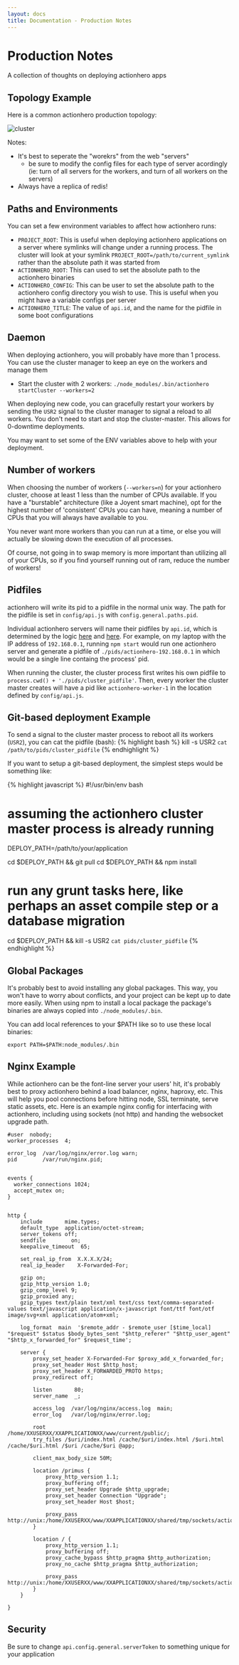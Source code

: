 ```yaml
---
layout: docs
title: Documentation - Production Notes
---
```


# Production Notes
A collection of thoughts on deploying actionhero apps

## Topology Example

Here is a common actionhero production topology:

![cluster](/img/cluster.png)

Notes:

- It's best to seperate the "worekrs" from the web "servers"
   - be sure to modify the config files for each type of server acordingly (ie: turn of all servers for the workers, and turn of all workers on the servers)
- Always have a replica of redis!

## Paths and Environments

You can set a few environment variables to affect how actionhero runs:

- `PROJECT_ROOT`: This is useful when deploying actionhero applications on a server where symlinks will change under a running process.  The cluster will look at your symlink `PROJECT_ROOT=/path/to/current_symlink` rather than the absolute path it was started from
- `ACTIONHERO_ROOT`: This can used to set the absolute path to the actionhero binaries
- `ACTIONHERO_CONFIG`: This can be user to set the absolute path to the actionhero config directory you wish to use.  This is useful when you might have a variable configs per server
- `ACTIONHERO_TITLE`: The value of `api.id`, and the name for the pidfile in some boot configurations

## Daemon

When deploying actionhero, you will probably have more than 1 process.  You can use the cluster manager to keep an eye on the workers and manage them

- Start the cluster with 2 workers: `./node_modules/.bin/actionhero startCluster --workers=2`

When deploying new code, you can gracefully restart your workers by sending the `USR2` signal to the cluster manager to signal a reload to all workers.  You don't need to start and stop the cluster-master.  This allows for 0-downtime deployments.  

You may want to set some of the ENV variables above to help with your deployment.

## Number of workers

When choosing the number of workers (`--workers=n`) for your actionhero cluster, choose at least 1 less than the number of CPUs available.  If you have a "burstable" architecture (like a Joyent smart machine), opt for the highest number of 'consistent' CPUs you can have, meaning a number of CPUs that you will always have available to you.  

You never want more workers than you can run at a time, or else you will actually be slowing down the execution of all processes.

Of course, not going in to swap memory is more important than utilizing all of your CPUs, so if you find yourself running out of ram, reduce the number of workers! 

## Pidfiles

actionhero will write its pid to a pidfile in the normal unix way.  The path for the pidfile is set in `config/api.js` with `config.general.paths.pid`.  

Individual actionhero servers will name their pidfiles by `api.id`, which is determined by the logic [here](https://github.com/evantahler/actionhero/blob/master/initializers/pids.js) and [here](https://github.com/evantahler/actionhero/blob/master/initializers/id.js).  For example, on my laptop with the IP address of `192.168.0.1`, running `npm start` would run one actionhero server and generate a pidfile of `./pids/actionhero-192.168.0.1` in which would be a single line containg the process' pid.

When running the cluster, the cluster process first writes his own pidfile to `process.cwd() + './pids/cluster_pidfile'`.  Then, every worker the cluster master creates will have a pid like `actionhero-worker-1` in the location defined by `config/api.js`.

## Git-based deployment Example

To send a signal to the cluster master process to reboot all its workers (`USR2`), you can cat the pidfile (bash):
{% highlight bash %}
kill -s USR2 `cat /path/to/pids/cluster_pidfile`
{% endhighlight %}

If you want to setup a git-based deployment, the simplest steps would be something like:

{% highlight javascript %}
#!/usr/bin/env bash
# assuming the actionhero cluster master process is already running

DEPLOY_PATH=/path/to/your/application

cd $DEPLOY_PATH && git pull
cd $DEPLOY_PATH && npm install
# run any grunt tasks here, like perhaps an asset compile step or a database migration
cd $DEPLOY_PATH && kill -s USR2 `cat pids/cluster_pidfile`
{% endhighlight %}

## Global Packages

It's probably best to avoid installing any global packages.  This way, you won't have to worry about conflicts, and your project can be kept up to date more easily.  When using npm to install a local package the package's binaries are always copied into `./node_modules/.bin`. 

You can add local references to your $PATH like so to use these local binaries:

`export PATH=$PATH:node_modules/.bin`

## Nginx Example

While actionhero can be the font-line server your users' hit, it's probably best to proxy actionhero behind a load balancer, nginx, haproxy, etc.  This will help you pool connections before hitting node, SSL terminate, serve static assets, etc.  Here is an example nginx config for interfacing with actionhero, including using sockets (not http) and handing the websocket upgrade path.

```
#user  nobody;
worker_processes  4;

error_log  /var/log/nginx/error.log warn;
pid        /var/run/nginx.pid;


events {
  worker_connections 1024;
  accept_mutex on;
}


http {
    include       mime.types;
    default_type  application/octet-stream;
    server_tokens off;
    sendfile        on;
    keepalive_timeout  65;

    set_real_ip_from  X.X.X.X/24;
    real_ip_header    X-Forwarded-For;

    gzip on;
    gzip_http_version 1.0;
    gzip_comp_level 9;
    gzip_proxied any;
    gzip_types text/plain text/xml text/css text/comma-separated-values text/javascript application/x-javascript font/ttf font/otf image/svg+xml application/atom+xml;

    log_format  main  '$remote_addr - $remote_user [$time_local] "$request" $status $body_bytes_sent "$http_referer" "$http_user_agent" "$http_x_forwarded_for" $request_time';

    server {
        proxy_set_header X-Forwarded-For $proxy_add_x_forwarded_for;
        proxy_set_header Host $http_host;
        proxy_set_header X_FORWARDED_PROTO https;
        proxy_redirect off;

        listen       80;
        server_name  _;

        access_log  /var/log/nginx/access.log  main;
        error_log   /var/log/nginx/error.log;

        root        /home/XXUSERXX/XXAPPLICATIONXX/www/current/public/;
        try_files /$uri/index.html /cache/$uri/index.html /$uri.html /cache/$uri.html /$uri /cache/$uri @app;

        client_max_body_size 50M;

        location /primus {
            proxy_http_version 1.1;
            proxy_buffering off;
            proxy_set_header Upgrade $http_upgrade;
            proxy_set_header Connection "Upgrade";
            proxy_set_header Host $host;

            proxy_pass http://unix:/home/XXUSERXX/www/XXAPPLICATIONXX/shared/tmp/sockets/actionhero.sock;
        }

        location / {
            proxy_http_version 1.1;
            proxy_buffering off;
            proxy_cache_bypass $http_pragma $http_authorization;
            proxy_no_cache $http_pragma $http_authorization;

            proxy_pass http://unix:/home/XXUSERXX/www/XXAPPLICATIONXX/shared/tmp/sockets/actionhero.sock;
        }
    }

}
```

## Security

Be sure to change `api.config.general.serverToken` to something unique for your application
